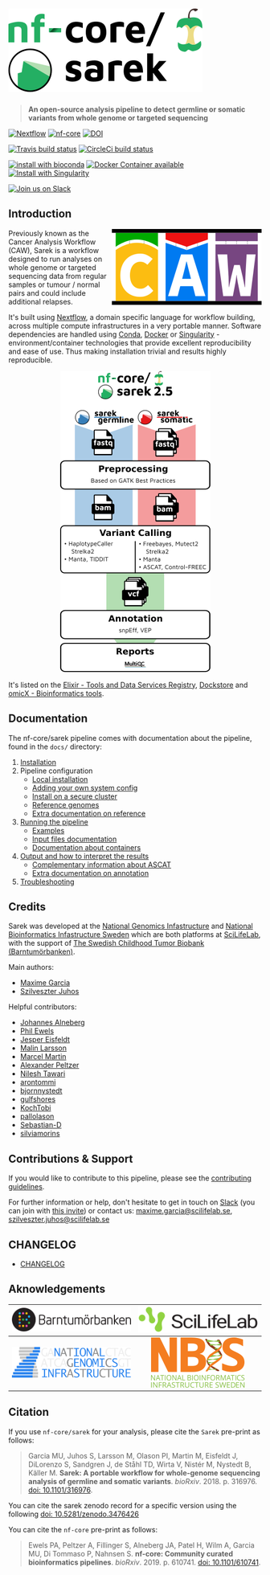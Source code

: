 # [![Sarek](docs/images/nf-core_sarek_logo.png "Sarek")](https://sarek.scilifelab.se/)

> **An open-source analysis pipeline to detect germline or somatic variants from whole genome or targeted sequencing**

[![Nextflow](https://img.shields.io/badge/nextflow-%E2%89%A519.04.0-brightgreen.svg)](https://www.nextflow.io/)
[![nf-core](https://img.shields.io/badge/nf--core-pipeline-brightgreen.svg)](https://nf-co.re/)
[![DOI](https://zenodo.org/badge/184289291.svg)](https://zenodo.org/badge/latestdoi/184289291)

[![Travis build status](https://img.shields.io/travis/nf-core/sarek.svg)](https://travis-ci.com/nf-core/sarek/)
[![CircleCi build status](https://img.shields.io/circleci/project/github/nf-core/sarek.svg)](https://circleci.com/gh/nf-core/sarek/)

[![install with bioconda](https://img.shields.io/badge/install%20with-bioconda-brightgreen.svg)](http://bioconda.github.io/)
[![Docker Container available](https://img.shields.io/docker/automated/nfcore/sarek.svg)](https://hub.docker.com/r/nfcore/sarek/)
[![Install with Singularity](https://img.shields.io/badge/use%20with-singularity-purple.svg)](https://www.sylabs.io/docs/)

[![Join us on Slack](https://img.shields.io/badge/slack-nfcore/sarek-blue.svg)](https://nfcore.slack.com/messages/CGFUX04HZ/)

## Introduction

<img align="right" title="CAW" src="./docs/images/CAW_logo.png">

Previously known as the Cancer Analysis Workflow (CAW),
Sarek is a workflow designed to run analyses on whole genome or targeted sequencing data from regular samples or tumour / normal pairs and could include additional relapses.

It's built using [Nextflow](https://www.nextflow.io),
a domain specific language for workflow building,
across multiple compute infrastructures in a very portable manner.
Software dependencies are handled using [Conda](https://conda.io/), [Docker](https://www.docker.com) or [Singularity](https://www.sylabs.io/singularity/) - environment/container technologies that provide excellent reproducibility and ease of use.
Thus making installation trivial and results highly reproducible.

<p align="center">
    <img title="Sarek Workflow" src="./docs/images/sarek_workflow.png">
</p>

It's listed on the [Elixir - Tools and Data Services Registry](https://bio.tools/Sarek), [Dockstore](https://dockstore.org/workflows/github.com/nf-core/sarek) and [omicX - Bioinformatics tools](https://omictools.com/sarek-tool).

## Documentation

The nf-core/sarek pipeline comes with documentation about the pipeline, found in the `docs/` directory:

1. [Installation](https://nf-co.re/usage/installation)
2. Pipeline configuration
    * [Local installation](https://nf-co.re/usage/local_installation)
    * [Adding your own system config](https://nf-co.re/usage/adding_own_config)
    * [Install on a secure cluster](docs/install_bianca.md)
    * [Reference genomes](https://nf-co.re/usage/reference_genomes)
    * [Extra documentation on reference](docs/reference.md)
3. [Running the pipeline](docs/usage.md)
    * [Examples](docs/use_cases.md)
    * [Input files documentation](docs/input.md)
    * [Documentation about containers](docs/containers.md)
4. [Output and how to interpret the results](docs/output.md)
    * [Complementary information about ASCAT](docs/ascat.md)
    * [Extra documentation on annotation](docs/annotation.md)
5. [Troubleshooting](https://nf-co.re/usage/troubleshooting)

## Credits

Sarek was developed at the [National Genomics Infastructure](https://ngisweden.scilifelab.se) and [National Bioinformatics Infastructure Sweden](https://nbis.se) which are both platforms at [SciLifeLab](https://scilifelab.se), with the support of [The Swedish Childhood Tumor Biobank (Barntumörbanken)](ttps://ki.se/forskning/barntumorbanken-0).

Main authors:

* [Maxime Garcia](https://github.com/MaxUlysse)
* [Szilveszter Juhos](https://github.com/szilvajuhos)

Helpful contributors:

* [Johannes Alneberg](https://github.com/alneberg)
* [Phil Ewels](https://github.com/ewels)
* [Jesper Eisfeldt](https://github.com/J35P312)
* [Malin Larsson](https://github.com/malinlarsson)
* [Marcel Martin](https://github.com/marcelm)
* [Alexander Peltzer](https://github.com/apeltzer)
* [Nilesh Tawari](https://github.com/nilesh-tawari)
* [arontommi](https://github.com/arontommi)
* [bjornnystedt](https://github.com/bjornnystedt)
* [gulfshores](https://github.com/gulfshores)
* [KochTobi](https://github.com/KochTobi)
* [pallolason](https://github.com/pallolason)
* [Sebastian-D](https://github.com/Sebastian-D)
* [silviamorins](https://github.com/silviamorins)

## Contributions & Support

If you would like to contribute to this pipeline, please see the [contributing guidelines](.github/CONTRIBUTING.md).

For further information or help, don't hesitate to get in touch on [Slack](https://nfcore.slack.com/channels/sarek) (you can join with [this invite](https://nf-co.re/join/slack)) or contact us: maxime.garcia@scilifelab.se, szilveszter.juhos@scilifelab.se

## CHANGELOG

* [CHANGELOG](CHANGELOG.md)

## Aknowledgements

[![Barntumörbanken](docs/images/BTB_logo.png)](https://ki.se/forskning/barntumorbanken-0) | [![SciLifeLab](docs/images/SciLifeLab_logo.png)](https://scilifelab.se)
:-:|:-:
[![National Genomics Infrastructure](docs/images/NGI_logo.png)](https://ngisweden.scilifelab.se/) | [![National Bioinformatics Infrastructure Sweden](docs/images/NBIS_logo.png)](https://nbis.se)

## Citation

If you use `nf-core/sarek` for your analysis, please cite the `Sarek` pre-print as follows:
> Garcia MU, Juhos S, Larsson M, Olason PI, Martin M, Eisfeldt J, DiLorenzo S, Sandgren J, de Ståhl TD, Wirta V, Nistér M, Nystedt B, Käller M. **Sarek: A portable workflow for whole-genome sequencing analysis of germline and somatic variants**. *bioRxiv*. 2018. p. 316976. [doi: 10.1101/316976](https://www.biorxiv.org/content/10.1101/316976v1).

You can cite the sarek zenodo record for a specific version using the following [doi: 10.5281/zenodo.3476426](https://zenodo.org/badge/latestdoi/184289291)

You can cite the `nf-core` pre-print as follows:
> Ewels PA, Peltzer A, Fillinger S, Alneberg JA, Patel H, Wilm A, Garcia MU, Di Tommaso P, Nahnsen S. **nf-core: Community curated bioinformatics pipelines**. *bioRxiv*. 2019. p. 610741. [doi: 10.1101/610741](https://www.biorxiv.org/content/10.1101/610741v3).
